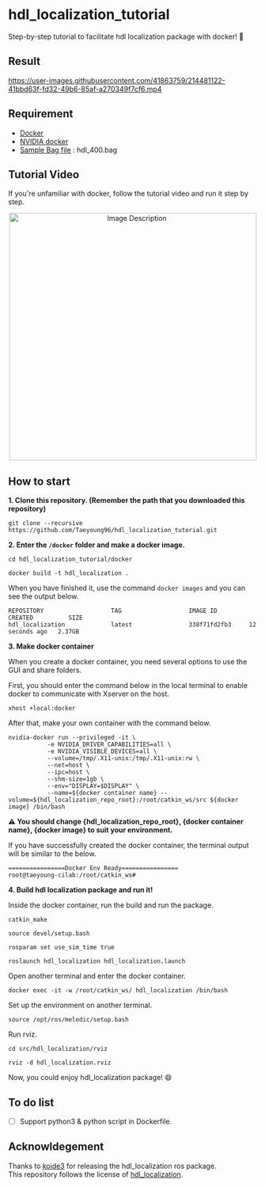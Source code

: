 # hdl_localization_tutorial

Step-by-step tutorial to facilitate hdl localization package with docker! :whale: 

## Result  

https://user-images.githubusercontent.com/41863759/214481122-41bbd63f-fd32-49b6-85af-a270349f7cf6.mp4


## Requirement  
- [Docker](https://www.docker.com/)  
- [NVIDIA docker](https://docs.nvidia.com/datacenter/cloud-native/container-toolkit/install-guide.html)
- [Sample Bag file](https://github.com/koide3/hdl_localization#example) : hdl_400.bag

## Tutorial Video  

If you're unfamiliar with docker, follow the tutorial video and run it step by step.  

<p align='center'>
  <a href="https://youtu.be/w_BRRA7VN7Q">
    <img src="https://user-images.githubusercontent.com/41863759/214555845-789e919b-cc01-4d9c-a326-3e387ac258c1.png" alt="Image Description" width="500"/>
  </a>
</p>


## How to start  

**1. Clone this repository. (Remember the path that you downloaded this repository)** 
```
git clone --recursive https://github.com/Taeyoung96/hdl_localization_tutorial.git
```

**2. Enter the `/docker` folder and make a docker image.**  
```
cd hdl_localization_tutorial/docker
```
```
docker build -t hdl_localization .
```

When you have finished it, use the command `docker images` and you can see the output below.  
```
REPOSITORY                   TAG                   IMAGE ID         CREATED          SIZE
hdl_localization             latest                338f71fd2fb3     12 seconds ago   2.37GB
```

**3. Make docker container**  

When you create a docker container, you need several options to use the GUI and share folders.

First, you should enter the command below in the local terminal to enable docker to communicate with Xserver on the host.

```
xhost +local:docker
```

After that, make your own container with the command below.

```
nvidia-docker run --privileged -it \
           -e NVIDIA_DRIVER_CAPABILITIES=all \
           -e NVIDIA_VISIBLE_DEVICES=all \
           --volume=/tmp/.X11-unix:/tmp/.X11-unix:rw \
           --net=host \
           --ipc=host \
           --shm-size=1gb \
           --env="DISPLAY=$DISPLAY" \
           --name=${docker container name} --volume=${hdl_localization_repo_root}:/root/catkin_ws/src ${docker image} /bin/bash
```

**:warning: You should change {hdl_localization_repo_root}, {docker container name}, {docker image} to suit your environment.**

If you have successfully created the docker container, the terminal output will be similar to the below.  

```
================Docker Env Ready================
root@taeyoung-cilab:/root/catkin_ws#
```

**4. Build hdl localization package and run it!**  

Inside the docker container, run the build and run the package.  
```
catkin_make
```
```
source devel/setup.bash
```
```
rosparam set use_sim_time true
```
```
roslaunch hdl_localization hdl_localization.launch
```

Open another terminal and enter the docker container.  
```
docker exec -it -w /root/catkin_ws/ hdl_localization /bin/bash
```
Set up the environment on another terminal.  
```
source /opt/ros/melodic/setup.bash
```
Run rviz.  
```
cd src/hdl_localization/rviz
```
```
rviz -d hdl_localization.rviz
```

Now, you could enjoy hdl_localization package! :smile:


## To do list 
- [ ] Support python3 & python script in Dockerfile.  

## Acknowldegement

Thanks to [koide3](https://github.com/koide3) for releasing the hdl_localization ros package.  
This repository follows the license of [hdl_localization](https://github.com/koide3/hdl_localization).  
